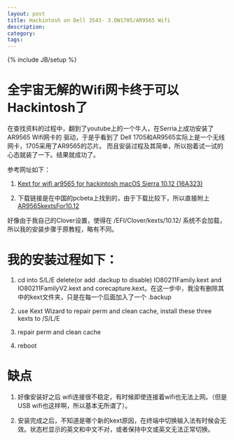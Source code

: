 ```yaml
---
layout: post
title: Hackintosh on Dell 3543- 3.DW1705/AR9565 Wifi
description: 
category: 
tags: 
---
```

{% include JB/setup %}

# 全宇宙无解的Wifi网卡终于可以Hackintosh了

在查找资料的过程中，翻到了youtube上的一个牛人，在Serria上成功安装了 AR9565 Wifi网卡的
驱动，于是乎看到了 Dell 1705和AR9565实际上是一个无线网卡，1705采用了AR9565的芯片。
而且安装过程及其简单，所以抱着试一试的心态就装了一下。结果就成功了。


参考网址如下：
1. [Kext for wifi ar9565 for hackintosh macOS Sierra 10.12 (16A323)](https://www.youtube.com/watch?v=4Q_bLKSCFDU&index=1&list=PLOvTQVrAAYx-tSVQ_AXYzxF1M3mo00iSE
)

2. 下载链接是在中国的pcbeta上找到的，由于下载比较下，所以直接附上[AR9565kextsFor10.12](/assets/9565kexts.zip)


好像由于我自己的Clover设置，使得在 /EFI/Clover/kexts/10.12/ 系统不会加载，
所以我的安装步骤于原教程，略有不同。

# 我的安装过程如下：


1. cd into S/L/E delete(or add .dackup to disable) IO80211Family.kext and IO80211FamilyV2.kext and corecapture.kext。在这一步中，我没有删除其中的kext文件夹，只是在每一个后面加入了一个 .backup 

2. use Kext Wizard to repair perm and clean cache, install these three kexts to /S/L/E

3. repair perm and clean cache

4. reboot


# 缺点

1. 好像安装好之后 wifi连接很不稳定，有时候即使连接着wifi也无法上网。（但是USB wifi也这样啊，所以基本无所谓了）。

2. 安装完成之后，不知道是哪个新的kext原因，在终端中切换输入法有时候会无效。状态栏显示的英文和中文不对，或者保持中文或英文无法正常切换。



